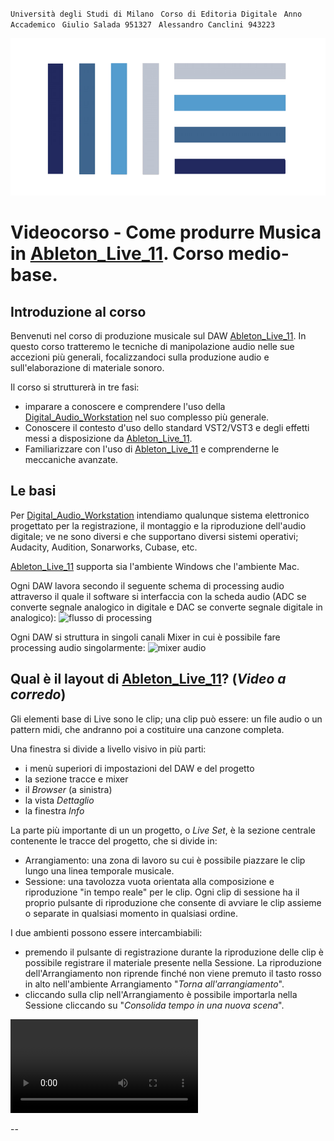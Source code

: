 
`` Università degli Studi di Milano ``
`` Corso di Editoria Digitale`` 
`` Anno Accademico``
`` Giulio Salada 951327`` 
`` Alessandro Canclini 943223`` 


![Course logo](../img/Cicon.png 'Course logo')
# Videocorso - Come produrre Musica in [Ableton_Live_11]. Corso medio-base.

## Introduzione al corso

Benvenuti nel corso di produzione musicale sul DAW [Ableton_Live_11].
In questo corso tratteremo le tecniche di manipolazione audio nelle sue accezioni più generali, focalizzandoci sulla produzione audio e sull'elaborazione di materiale sonoro.

Il corso si strutturerà in tre fasi: 
- imparare a conoscere e comprendere l'uso della [Digital_Audio_Workstation] nel suo complesso più generale.
- Conoscere il contesto d'uso dello standard VST2/VST3 e degli effetti messi a disposizione da [Ableton_Live_11].
- Familiarizzare con l'uso di [Ableton_Live_11] e comprenderne le meccaniche avanzate.

## Le basi
Per [Digital_Audio_Workstation] intendiamo qualunque sistema elettronico progettato per la registrazione, il montaggio e la riproduzione dell'audio digitale; ve ne sono diversi e che supportano diversi sistemi operativi; Audacity, Audition, Sonarworks, Cubase, etc.

[Ableton_Live_11] supporta sia l'ambiente Windows che l'ambiente Mac.

Ogni DAW lavora secondo il seguente schema di processing audio attraverso il quale il software si interfaccia con la scheda audio (ADC se converte segnale analogico in digitale e DAC se converte segnale digitale in analogico):
![flusso di processing](img/1procDAW.jpeg)

Ogni DAW si struttura in singoli canali Mixer in cui è possibile fare processing audio singolarmente:
![mixer audio](img/1mixerDAW.jpeg)

## Qual è il layout di [Ableton_Live_11]?  (_Video a corredo_)

Gli elementi base di Live sono le clip; una clip può essere: un file audio o un pattern midi, che andranno poi a costituire una canzone completa. 

Una finestra si divide a livello visivo in più parti:
- i menù superiori di impostazioni del DAW e del progetto
- la sezione tracce e mixer
- il _Browser_ (a sinistra)
- la vista _Dettaglio_
- la finestra _Info_

La parte più importante di un un progetto, o _Live Set_, è la sezione centrale contenente le tracce del progetto, che si divide in: 
- Arrangiamento: una zona di lavoro su cui è possibile piazzare le clip lungo una linea temporale musicale. 
- Sessione: una tavolozza vuota orientata alla composizione e riproduzione "in tempo reale" per le clip. 
Ogni clip di sessione ha il proprio pulsante di riproduzione che consente di avviare le clip assieme o separate in qualsiasi momento in qualsiasi ordine.

I due ambienti possono essere intercambiabili: 
- premendo il pulsante di registrazione durante la riproduzione delle clip è possibile registrare il materiale presente nella Sessione. La riproduzione dell'Arrangiamento non riprende finché non viene premuto il tasto rosso in alto nell'ambiente Arrangiamento "_Torna all'arrangiamento_".
- cliccando sulla clip nell'Arrangiamento è possibile importarla nella Sessione cliccando su "_Consolida tempo in una nuova scena_". 



![video](video/MyVideo.mp4)


[Digital_Audio_Workstation]: https://it.wikipedia.org/wiki/Workstation_audio_digitale
[Ableton_Live_11]: https://www.ableton.com/en/live
[Ableton]: https://www.ableton.com/
[Manuale_Ableton]: https://help.ableton.com/hc/en-us/articles/206769450-Live-Manual
--

